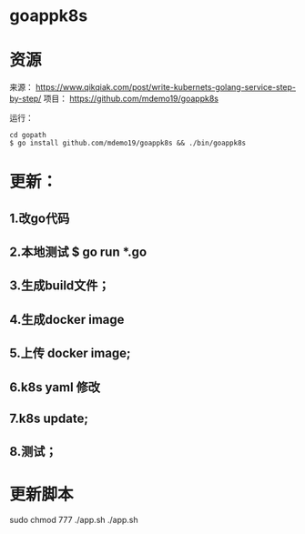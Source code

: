 # goappk8s

# 资源
来源：
https://www.qikqiak.com/post/write-kubernets-golang-service-step-by-step/
项目：
https://github.com/mdemo19/goappk8s

运行：
```
cd gopath
$ go install github.com/mdemo19/goappk8s && ./bin/goappk8s
```

# 更新：
## 1.改go代码
## 2.本地测试 $ go run *.go
## 3.生成build文件；
## 4.生成docker image 
## 5.上传 docker image;
## 6.k8s yaml 修改
## 7.k8s update;
## 8.测试；

# 更新脚本
sudo chmod  777 ./app.sh
./app.sh

